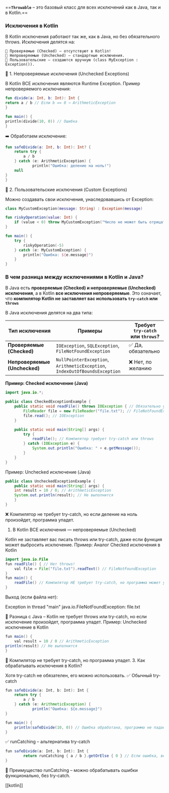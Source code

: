 ==**`Throwable`** – это базовый класс для всех исключений как в Java, так и в Kotlin.==
### Исключения в Kotlin

В Kotlin исключения работают так же, как в Java, но без обязательного throws. Исключения делятся на:

```
🔹 Проверяемые (Checked) – отсутствуют в Kotlin!
🔹 Непроверяемые (Unchecked) – стандартные исключения.
🔹 Пользовательские – создаются вручную (class MyException : Exception()).

```

🔹 1. Непроверяемые исключения (Unchecked Exceptions)

В Kotlin ВСЕ исключения являются Runtime Exception. Пример непроверяемого исключения:

```kotlin
fun divide(a: Int, b: Int): Int {
return a / b // Если b == 0 → ArithmeticException
}
```

```kotlin
fun main() {
println(divide(10, 0)) // Ошибка
}
```

➡️ Обработаем исключение:

```kotlin
fun safeDivide(a: Int, b: Int): Int? {
	return try {
		a / b
	} catch (e: ArithmeticException) {
			println("Ошибка: деление на ноль!")
	null
}
}
```

🔹 2. Пользовательские исключения (Custom Exceptions)

Можно создавать свои исключения, унаследовавшись от Exception:

```kotlin
class MyCustomException(message: String) : Exception(message)

fun riskyOperation(value: Int) {
    if (value < 0) throw MyCustomException("Число не может быть отрицательным!")
}

fun main() {
    try {
        riskyOperation(-5)
    } catch (e: MyCustomException) {
        println("Ошибка: ${e.message}")
    }
}

```

### В чем разница между исключениями в Kotlin и Java?

В Java есть **проверяемые (Checked) и непроверяемые (Unchecked) исключения**, а в Kotlin **все исключения непроверяемые**. Это означает, что **компилятор Kotlin не заставляет вас использовать `try-catch` или `throws`**

В Java исключения делятся на два типа:

|Тип исключения|Примеры|Требует `try-catch` или `throws`?|
|---|---|---|
|**Проверяемые (Checked)**|`IOException`, `SQLException`, `FileNotFoundException`|✅ Да, обязательно|
|**Непроверяемые (Unchecked)**|`NullPointerException`, `ArithmeticException`, `IndexOutOfBoundsException`|❌ Нет, по желанию|

**Пример: Checked исключение (Java)**

```java
import java.io.*;

public class CheckedExceptionExample {
    public static void readFile() throws IOException { // Обязательно указываем throws
        FileReader file = new FileReader("file.txt"); // FileNotFoundException
        file.read(); // IOException
    }

    public static void main(String[] args) {
        try {
            readFile(); // Компилятор требует try-catch или throws
        } catch (IOException e) {
            System.out.println("Ошибка: " + e.getMessage());
        }
    }
}
```

Пример: Unchecked исключение (Java)

```java
public class UncheckedExceptionExample {
	public static void main(String[] args) {
	int result = 10 / 0; // ArithmeticException
	System.out.println(result); // Не выполнится
	}
}
```

❌ Компилятор не требует try-catch, но если деление на ноль произойдет, программа упадет.

1. В Kotlin ВСЕ исключения — непроверяемые (Unchecked)

Kotlin не заставляет вас писать throws или try-catch, даже если функция может выбросить исключение. Пример: Аналог Checked исключения в Kotlin

```java
import java.io.File
fun readFile() { // Нет throws!
	val file = File("file.txt").readText() // FileNotFoundException
}
fun main() {
	readFile() // Компилятор НЕ требует try-catch, но программа может упасть
}

```

Выход (если файла нет):

Exception in thread "main" java.io.FileNotFoundException: file.txt

🚀 Разница с Java – Kotlin не требует throws или try-catch, но если исключение произойдет, программа упадет. Пример: Unchecked исключение в Kotlin

```java
fun main() {
	val result = 10 / 0 // ArithmeticException
println(result) // Не выполнится
}
```

🔹 Компилятор не требует try-catch, но программа упадет. 3. Как обрабатывать исключения в Kotlin?

Хотя try-catch не обязателен, его можно использовать. ✅ Обычный try-catch

```java
fun safeDivide(a: Int, b: Int): Int {
	return try {
		a / b
	} catch (e: ArithmeticException) {
			println("Ошибка: ${e.message}")
}
```

```java
fun main() {
	println(safeDivide(10, 0)) // Ошибка обработана, программа не падает
}
```

✅ runCatching – альтернатива try-catch

```java
fun safeDivide(a: Int, b: Int): Int {
		return runCatching { a / b }.getOrElse { 0 } // Если ошибка, вернем 0
}
```

🚀 Преимущество runCatching – можно обрабатывать ошибки функционально, без try-catch.





[[kotlin]]